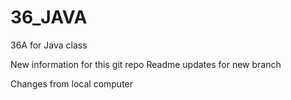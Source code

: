 # 36_JAVA
36A for Java class

New information for this git repo 
Readme updates for new branch

Changes from local computer
 

